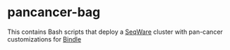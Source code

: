 pancancer-bag
=============

This contains Bash scripts that deploy a [SeqWare](https://github.com/SeqWare) cluster with pan-cancer customizations for [Bindle](https://github.com/CloudBindle/Bindle)

